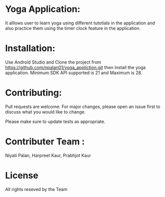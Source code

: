 # Yoga Application:
It alllows user to learn yoga using different tutotials in the application and also practice them using the timer clock feature in the application.

# Installation:
Use Android Studio and Clone the project from https://github.com/npalan01/yoga_appliction.git then Install the yoga application. Minimum SDK API supported is 21 and Maximum is 28.

# Contributing:
Pull requests are welcome. For major changes, please open an issue first to discuss what you would like to change.

Please make sure to update tests as appropriate.

# Contributer Team : 
Niyati Palan, Harpreet Kaur, Prabhjot Kaur

# License
All rights reseved by the Team

